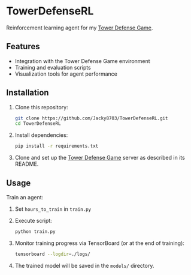 # TowerDefenseRL
Reinforcement learning agent for my [Tower Defense Game](https://github.com/Jacky8703/TowerDefenseGame).

## Features

- Integration with the Tower Defense Game environment
- Training and evaluation scripts
- Visualization tools for agent performance

## Installation

1. Clone this repository:
    ```bash
    git clone https://github.com/Jacky8703/TowerDefenseRL.git
    cd TowerDefenseRL
    ```
2. Install dependencies:
    ```bash
    pip install -r requirements.txt
    ```
3. Clone and set up the [Tower Defense Game](https://github.com/Jacky8703/TowerDefenseGame) server as described in its README.

## Usage

Train an agent:
1. Set ```hours_to_train``` in ```train.py```

2. Execute script:
    ```bash 
    python train.py
    ```
3. Monitor training progress via TensorBoard (or at the end of training):
    ```bash
    tensorboard --logdir=./logs/
    ```
4. The trained model will be saved in the `models/` directory.